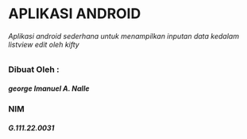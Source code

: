 # APLIKASI ANDROID
###### Aplikasi android sederhana untuk menampilkan inputan data kedalam listview edit oleh kifty

### Dibuat Oleh :
##### george Imanuel A. Nalle
### NIM
##### G.111.22.0031
